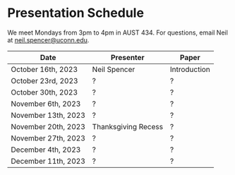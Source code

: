 # Presentation Schedule


We meet Mondays from 3pm to 4pm in AUST 434. For questions, email Neil at neil.spencer@uconn.edu. 

| Date               | Presenter |                    Paper |
| -------- | ------- | -------|
| October 16th, 2023  | Neil Spencer      | Introduction|
| October 23rd, 2023  | ?     | ?|
| October 30th, 2023  | ?     | ?|
| November 6th, 2023  | ?   | ?|
| November 13th, 2023 | ?   | ?|
| November 20th, 2023 | Thanksgiving Recess   | ?|
| November 27th, 2023 | ?   | ?|
| December 4th, 2023  | ?   | ?|
| December 11th, 2023 | ?   | ?|
